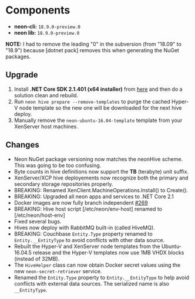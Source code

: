 # Components

* **neon-cli:** `18.9.0-preview.0`
* **neon lib:** `18.9.0-preview.0`

**NOTE:** I had to remove the leading "0" in the subversion (from "18.09" to "18.9") because [dotnet pack] removes this when generating the NuGet packages.

## Upgrade

1. Install **.NET Core SDK 2.1.401 (x64 installer)** from [here](https://www.microsoft.com/net/download/dotnet-core/2.1) and then do a solution clean and rebuild.
2. Run `neon hive prepare --remove-templates` to purge the cached Hyper-V node template so the new one will be downloaded for the next hive deploy.
3. Manually remove the `neon-ubuntu-16.04-template` template from your XenServer host machines.

## Changes

* Neon NuGet package versioning now matches the neonHive scheme.  This was going to be too confusing.
* Byte counts in hive definitions now support the **TB** (terabyte) unit suffix.
* XenServer/XCP hive deployements now recognize both the primary and secondary storage repositories properly.
* BREAKING: Renamed XenClient.MachineOperations.Install() to Create().
* BREAKING: Upgraded all neon apps and services to .NET Core 2.1
* Docker images are now fully branch independent [#269](https://github.com/jefflill/NeonForge/issues/269)
* BREAKING: Hive host script [/etc/neon/env-host] renamed to [/etc/neon/host-env]
* Fixed several bugs.
* Hives now deploy with RabbitMQ built-in (called HiveMQ).
* BREAKING: Couchbase `Entity.Type` property renamed to `Entity.__EntityType` to avoid conflicts with other data source.
* Rebuilt the Hyper-V and XenServer node templates from the Ubuntu-16.04.5 release and the Hyper-V templates now use 1MB VHDX blocks (instead of 32MB).
* The `HiveHelper` class can now obtain Docker secret values using the new `neon-secret-retriever` service.
* Renamed the `Entity.Type` property to `Entity.__EntityType` to help avoid conflicts with external data sources.  The serialized name is also `__EntityType`.
